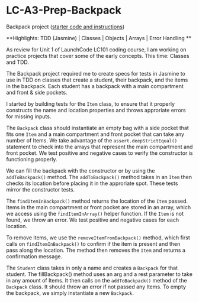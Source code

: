 # LC-A3-Prep-Backpack

Backpack project ([starter code and instructions](https://replit.com/@CarolineRose/MarsRoverPrepExercise-TDD-StarterCode#backpack.js))

**Highlights:  TDD (Jasmine) | Classes | Objects | Arrays | Error Handling **

As review for Unit 1 of LaunchCode LC101 coding course, I am working on practice projects that cover some of the early concepts. This time: Classes and TDD.

The Backpack project required me to create specs for tests in Jasmine to use in TDD on classes that create a student, their backpack, and the items in the backpack. Each student has a backpack with a main compartment and front & side pockets. 

 I started by building tests for the `Item` class, to ensure that it properly constructs the name and location properties and throws approriate errors for missing inputs. 

The `Backpack` class should instantiate an empty bag with a side pocket that fits one `Item` and a main compartment and front pocket that can take any number of Items. We take advantage of the `assert.deepStrictEqual()` statement to check into the arrays that represent the main compartment and front pocket. We test positive and negative cases to verify the constructor is functioning properly.

We can fill the backpack with the constructor or by using the `addToBackpack()` method. The `addToBackpack()` method takes in an `Item` then checks its location before placing it in the approriate spot. These tests mirror the constructor tests.

The `findItemInBackpack()` method returns the location of the `Item` passed. Items in the main compartment or front pocket are stored in an array, which we access using the `findItemInArray()` helper function. If the `Item` is not found, we throw an error. We test positive and negative cases for each location.

To remove items, we use the `removeItemFromBackpack()` method, which first calls on `findItemInBackpack()` to confirm if the item is present and then pass along the location. The method then removes the `Item` and returns a confirmation message.


The `Student` class takes in only a name and creates a `Backpack` for that student. The fillBackpack() method uses an arg and a rest parameter to take in any amount of Items. It then calls on the `addToBackpack()` method of the `Backpack` class. It should throw an error if not passed any Items. To empty the backpack, we simply instantiate a new `Backpack`. 